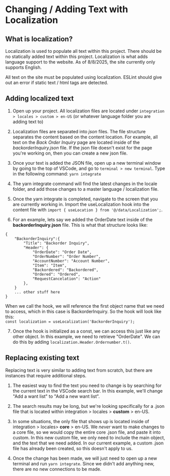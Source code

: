 # Changing / Adding Text with Localization

## What is localization?
Localization is used to populate all text within this project. There should be no statically added text within this project. Localization is what adds language support to the website. As of 8/8/2025, the site currently only supports English.

All text on the site must be populated using localization. ESLint should give out an error if static text / html tags are detected.

## Adding localized text

1. Open up your project. All localization files are located under `integration > locales > custom > en-US` (or whatever language folder you are adding text to)

2. Localization files are separated into *json* files. The file structure separates the content based on the content location. For example, all text on the *Back Order Inquiry* page are located inside of the *backorderInquiry.json* file. If the json file doesn't exist for the page you're working on, then you can create a new json file.

3. Once your text is added the JSON file, open up a new terminal window by going to the top of VSCode, and go to `terminal > new terminal`. Type in the following command: `yarn integrate`

4. The yarn integrate command will find the latest changes in the locale folder, and add those changes to a master language / localization file.

5. Once the yarn integrate is completed, navigate to the screen that you are currently working in. Import the useLocalization hook into the content file with `import { useLocation } from '@/data/Localization';`. 

6. For an example, lets say we added the OrderDate text inside of the **backorderInquiry.json** file. This is what that structure looks like:
```
{
    "BackorderInquiry":{
        "Title": "Backorder Inquiry",
		"Header": {
			"OrderDate": "Order Date",
			"OrderNumber": "Order Number",
			"AccountNumber": "Account Number",
			"Item": "Item",
			"Backordered": "Backordered",
			"Ordered": "Ordered",
			"RequestCancelation": "Action"
		},
    }
    ... other stuff here
}
```
When we call the hook, we will reference the first object name that we need to access, which in this case is BackorderInquiry. So the hook will look like this:<br>
`const localization = useLocalization('BackorderInquiry');`

7. Once the hook is initialized as a const, we can access this just like any other object. In this example, we need to retrieve "OrderDate". We can do this by adding `localization.Header.Ordernumber.t()`.


## Replacing existing text
Replacing text is very similar to adding text from scratch, but there are instances that require additional steps.

1. The easiest way to find the text you need to change is by searching for the current text in the VSCode search bar. In this example, we'll change "Add a want list" to "Add a new want list".

2. The search results may be long, but we're looking specifically for a .json file that is located within integration > locales > **custom** > en-US.

3. In some situations, the only file that shows up is located inside of integration > locales> **core** > en-US. We *never* want to make changes to a core file, so we would copy the entire core .json file, and paste it into custom. In this new custom file, we only need to include the main object, and the text that we need added. In our current example, a custom .json file has already been created, so this doesn't apply to us.

4. Once the change has been made, we will just need to open up a new terminal and run `yarn integrate`. Since we didn't add anything new, there are no new connections to be made.